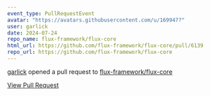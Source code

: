 ```yaml
---
event_type: PullRequestEvent
avatar: "https://avatars.githubusercontent.com/u/169947?"
user: garlick
date: 2024-07-24
repo_name: flux-framework/flux-core
html_url: https://github.com/flux-framework/flux-core/pull/6139
repo_url: https://github.com/flux-framework/flux-core
---
```


<a href='https://github.com/garlick' target='_blank'>garlick</a> opened a pull request to <a href='https://github.com/flux-framework/flux-core' target='_blank'>flux-framework/flux-core</a>

<a href='https://github.com/flux-framework/flux-core/pull/6139' target='_blank'>View Pull Request</a>